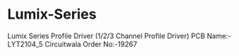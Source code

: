 # Lumix-Series
Lumix Series Profile Driver (1/2/3 Channel Profile Driver)
PCB Name:- LYT2104_5
Circuitwala Order No:-19267 
